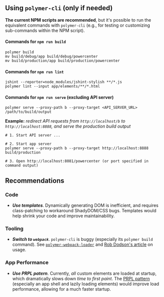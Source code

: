 ## Using `polymer-cli` (only if needed)
**The current NPM scripts are recommended**, but it's possible to run the equivalent commands with `polymer-cli` (e.g., for testing or customizing sub-commands within the NPM script).

#### Commands for `npm run build`

    polymer build
    mv build/debug/app build/debug/powercenter
    mv build/production/app build/production/powercenter

#### Commands for `npm run lint`

    jshint --reporter=node_modules/jshint-stylish **/*.js
    polymer lint --input app/elements/**/*.html

#### Commands for `npm run serve` (excluding API server)

    polymer serve --proxy-path b --proxy-target <API_SERVER_URL> /path/to/build/output

**Example:** *redirect API requests from `http://localhost/b` to `http://localhost:8888`, and serve the production build output*

    # 1. Start API server ...

    # 2. Start app server
    polymer serve --proxy-path b --proxy-target http://localhost:8888 build/production

    # 3. Open http://localhost:8081/powercenter (or port specified in command output)

## Recommendations

### Code

 * _**Use templates**_. Dynamically generating DOM is inefficient, and requires class-patching to workaround ShadyDOM/CSS bugs. Templates would help shrink your code and improve maintainability.

### Tooling

 * _**Switch to `webpack`**_. `polymer-cli` is buggy (especially its `polymer build` command). See [`polymer-webpack-loader`](https://github.com/webpack-contrib/polymer-webpack-loader) and [Rob Dodson's article](http://robdodson.me/how-to-use-polymer-with-webpack/) on usage.

### App Performance

 * _**Use PRPL patern**_. Currently, *all* custom elements are loaded at startup, which dramatically slows down *time to first paint*. The [PRPL pattern](https://developers.google.com/web/fundamentals/performance/prpl-pattern/) (especially an app shell and lazily loading elements) would improve load performance, allowing for a much faster startup.

